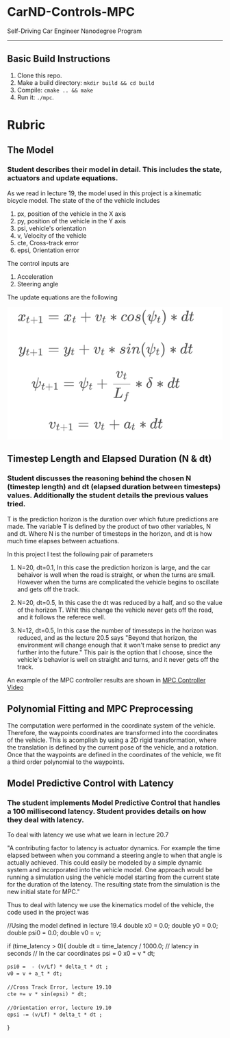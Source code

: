 # CarND-Controls-MPC
Self-Driving Car Engineer Nanodegree Program

---

## Basic Build Instructions

1. Clone this repo.
2. Make a build directory: `mkdir build && cd build`
3. Compile: `cmake .. && make`
4. Run it: `./mpc`.


[UpdateEqs]: ./update_eqs.png "Update Equations"

# Rubric

## The Model
### Student describes their model in detail. This includes the state, actuators and update equations.

As we read in lecture 19, the model used in this project is a kinematic bicycle model. The state of the of the vehicle includes 

1. px, position of the vehicle in the X axis
2. py, position of the vehicle in the Y axis
3. psi, vehicle's orientation
4. v, Velocity of the vehicle
5. cte, Cross-track error
6. epsi,  Orientation error

The control inputs are

1. Acceleration
2. Steering angle


The update equations are the following

![alt text][UpdateEqs]



## Timestep Length and Elapsed Duration (N & dt)

### Student discusses the reasoning behind the chosen N (timestep length) and dt (elapsed duration between timesteps) values. Additionally the student details the previous values tried.

T is the prediction horizon is the duration over which future predictions are made. The variable T is defined by the product of two other variables, N and dt.
Where N is the number of timesteps in the horizon, and dt is how much time elapses between actuations. 

In this project I test the following pair of parameters 

1. N=20, dt=0.1, 
In this case the prediction horizon is large, and the car behaivor is well when the road is straight, or when the turns are small. However when the turns are complicated the vehicle begins to oscillate and gets off the track.

2. N=20, dt=0.5,
In this case the dt was reduced by a half, and so the value of the horizon T. Whit this change the vehicle never gets off the road, and it follows the referece well.

3. N=12, dt=0.5,
In this case the number of timessteps in the horizon was reduced, and as the lecture 20.5 says "Beyond that horizon, the environment will change enough that it won't make sense to predict any further into the future." This pair is the option that I choose, since the vehicle's behavior is well on straight and turns, and it never gets off the track.

An example of the MPC controller results are shown in [MPC Controller Video](
https://www.dropbox.com/s/151ehq14vydlnys/mpc.mov?dl=0)

## Polynomial Fitting and MPC Preprocessing


The computation were performed in the coordinate system of the vehicle. Therefore, the waypoints coordinates are transformed into the coordinates of the vehicle. This is acomplish by using a 2D rigid transformation, where the translation is defined by the current pose of the vehicle, and a rotation. Once that the waypoints are defined in the coordinates of the vehicle, we fit a third order polynomial to the waypoints. 


## Model Predictive Control with Latency

### The student implements Model Predictive Control that handles a 100 millisecond latency. Student provides details on how they deal with latency.

To deal with latency we use what we learn in lecture 20.7

"A contributing factor to latency is actuator dynamics. For example the time elapsed between when you command a steering angle to when that angle is actually achieved. This could easily be modeled by a simple dynamic system and incorporated into the vehicle model. One approach would be running a simulation using the vehicle model starting from the current state for the duration of the latency. The resulting state from the simulation is the new initial state for MPC."

Thus to deal with latency we use the kinematics model of the vehicle, the code used in the project was 


//Using the model defined in lecture 19.4
double x0 = 0.0;
double y0 = 0.0;
double psi0 = 0.0;
double v0 = v;

if (time_latency > 0){
    double dt = time_latency / 1000.0; // latency in seconds
    // In the car coordinates psi = 0
    x0 = v * dt;
    
    psi0 =  - (v/Lf) * delta_t * dt ;
    v0 = v + a_t * dt;
    
    //Cross Track Error, lecture 19.10
    cte += v * sin(epsi) * dt;
    
    //Orientation error, lecture 19.10
    epsi -= (v/Lf) * delta_t * dt ;
}

